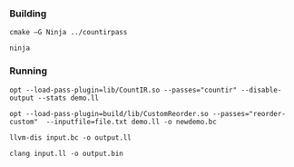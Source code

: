 ### Building 

```
cmake –G Ninja ../countirpass

ninja
```

### Running 
```
opt --load-pass-plugin=lib/CountIR.so --passes="countir" --disable-output --stats demo.ll
```

```
opt --load-pass-plugin=build/lib/CustomReorder.so --passes="reorder-custom"  --inputfile=file.txt demo.ll -o newdemo.bc

```

```
llvm-dis input.bc -o output.ll
```

```
clang input.ll -o output.bin
```
